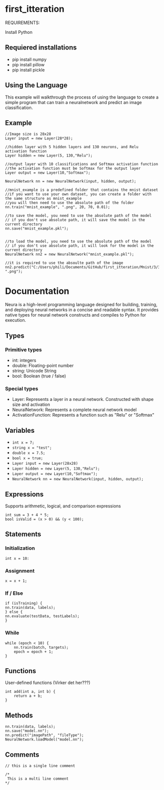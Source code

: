 # first_itteration


REQUIREMENTS:

Install Python 

## Requiered installations
- pip install numpy
- pip install pillow
- pip install pickle


## Using the Language
This example will walkthrough the process of using the language to create a simple program that can train a neuralnetwork and predict an image classification.

## Example
```
//Image size is 28x28
Layer input = new Layer(28*28);

//hidden layer with 5 hidden layers and 130 neurons, and Relu activation function
Layer hidden = new Layer(5, 130,"Relu");

//output layer with 10 classifications and Softmax activation function
//the activation function must be Softmax for the output layer
Layer output = new Layer(10,"Softmax");

NeuralNetwork nn = new NeuralNetwork(input, hidden, output);

//mnist_example is a predefined folder that contains the mnist dataset
//if you want to use your own dataset, you can create a folder with the same structure as mnist_example
//you will then need to use the absolute path of the folder
nn.train("mnist_example", ".png", 20, 70, 0.01);

//to save the model, you need to use the absolute path of the model
// if you don't use absolute path, it will save the model in the current directory
nn.save("mnist_example.pkl");


//to load the model, you need to use the absolute path of the model
// if you don't use absolute path, it will look for the model in the current directory
NeuralNetwork nn2 = new NeuralNetwork("mnist_example.pkl");

//it is required to use the absoulte path of the image
nn2.predict("C:/Users/phili/Documents/GitHub/first_itteration/Mnist/3/32.png", ".png");

```
# Documentation
Neura is a high-level programming language designed for building, training, and deploying neural networks in a concise and readable syntax. It provides native types for neural network constructs and compiles to Python for execution.

## Types
### Primitive types
- int: integers
- double: Floating-point number
- string: Unicode String
- bool: Boolean (true / false)
### Special types
- Layer: Represents a layer in a neural network. Constructed with shape size and activation
- NeuralNetwork: Represents a complete neural network model
- ActivationFunction: Represents a function such as "Relu" or "Softmax" 
## Variables
- ``int x = 7;``
- ``string x = "test";``
- ``double x = 7.5;``
- ``bool x = true; ``
- ``Layer input = new Layer(28x28)``
- ``Layer hidden = new Layer(5, 130,"Relu");``
- ``Layer output = new Layer(10,"Softmax");``
- ``NeuralNetwork nn = new NeuralNetwork(input, hidden, output);``
## Expressions
Supports arithmetic, logical, and comparison expressions
```
int sum = 3 + 4 * 5;
bool isValid = (x > 0) && (y < 100);
```
## Statements
### Initialization
``int x = 10:``
### Assignment
``x = x + 1;``
### If / Else
```
if (isTraining) {
nn.train(data, labels);
} else {
nn.evaluate(testData, testLabels);
}
```
### While
```
while (epoch < 10) {
    nn.train(batch, targets);
    epoch = epoch + 1;
}
```
## Functions
User-defined functions (Virker det her???)
```
int add(int a, int b) {
    return a + b;
}
```
## Methods
```
nn.train(data, labels);
nn.save("model.nn");
nn.predict("imagePath", "fileType");
NeuralNetwork.loadModel("model.nn");
```
## Comments
```
// this is a single line comment

/* 
 This is a multi line comment
*/
```




















